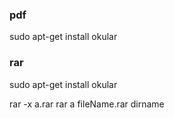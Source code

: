 ### pdf

   sudo apt-get install okular

### rar

   sudo apt-get install okular

  rar -x a.rar
  rar a fileName.rar dirname
